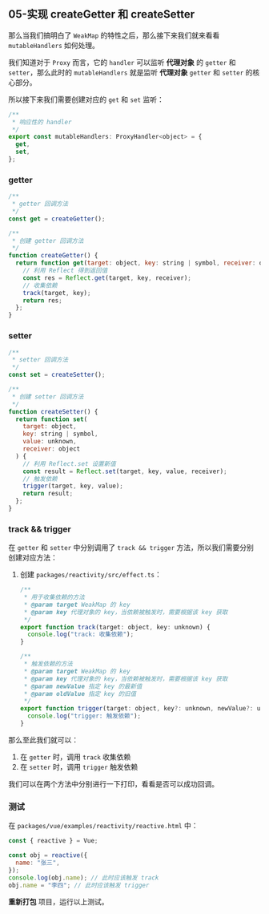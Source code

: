 ## 05-实现 createGetter 和 createSetter

那么当我们搞明白了 `WeakMap` 的特性之后，那么接下来我们就来看看 `mutableHandlers` 如何处理。

我们知道对于 `Proxy` 而言，它的 `handler` 可以监听 **代理对象** 的 `getter` 和 `setter`，那么此时的 `mutableHandlers` 就是监听 **代理对象** `getter` 和 `setter` 的核心部分。

所以接下来我们需要创建对应的 `get` 和 `set` 监听：

```js
/**
 * 响应性的 handler
 */
export const mutableHandlers: ProxyHandler<object> = {
  get,
  set,
};
```

### getter

```js
/**
 * getter 回调方法
 */
const get = createGetter();

/**
 * 创建 getter 回调方法
 */
function createGetter() {
  return function get(target: object, key: string | symbol, receiver: object) {
    // 利用 Reflect 得到返回值
    const res = Reflect.get(target, key, receiver);
    // 收集依赖
    track(target, key);
    return res;
  };
}
```

### setter

```js
/**
 * setter 回调方法
 */
const set = createSetter();

/**
 * 创建 setter 回调方法
 */
function createSetter() {
  return function set(
    target: object,
    key: string | symbol,
    value: unknown,
    receiver: object
  ) {
    // 利用 Reflect.set 设置新值
    const result = Reflect.set(target, key, value, receiver);
    // 触发依赖
    trigger(target, key, value);
    return result;
  };
}
```

### track && trigger

在 `getter` 和 `setter` 中分别调用了 `track && trigger` 方法，所以我们需要分别创建对应方法：

1. 创建 `packages/reactivity/src/effect.ts`：

   ```js
   /**
    * 用于收集依赖的方法
    * @param target WeakMap 的 key
    * @param key 代理对象的 key，当依赖被触发时，需要根据该 key 获取
    */
   export function track(target: object, key: unknown) {
     console.log("track: 收集依赖");
   }

   /**
    * 触发依赖的方法
    * @param target WeakMap 的 key
    * @param key 代理对象的 key，当依赖被触发时，需要根据该 key 获取
    * @param newValue 指定 key 的最新值
    * @param oldValue 指定 key 的旧值
    */
   export function trigger(target: object, key?: unknown, newValue?: unknown) {
     console.log("trigger: 触发依赖");
   }
   ```

那么至此我们就可以：

1. 在 `getter` 时，调用 `track` 收集依赖
2. 在 `setter` 时，调用 `trigger` 触发依赖

我们可以在两个方法中分别进行一下打印，看看是否可以成功回调。

### 测试

在 `packages/vue/examples/reactivity/reactive.html` 中：

```js
const { reactive } = Vue;

const obj = reactive({
  name: "张三",
});
console.log(obj.name); // 此时应该触发 track
obj.name = "李四"; // 此时应该触发 trigger
```

**重新打包** 项目，运行以上测试。
